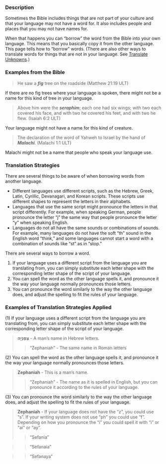 

### Description

Sometimes the Bible includes things that are not part of your culture and that your language may not have a word for.  It also includes people and places that you may not have names for.

When that happens you  can “borrow” the word from the Bible into your own language. This means that you basically copy it from the other language.  This page tells how to “borrow” words.  (There are also other ways to translate words for things that are not in your language.  See [Translate Unknowns](../translate-unknown/01.md).)

### Examples from the Bible

> He saw a ***fig*** tree on the roadside  (Matthew 21:19 ULT)

If there are no fig trees where your language is spoken, there might not be a name for this kind of tree in your language.

> Above him were the ***seraphim***; each one had six wings; with two each covered his face, and with two he covered his feet, and with two he flew. (Isaiah 6:2 ULT)

Your language might not have a name for this kind of creature.

> The declaration of the word of Yahweh to Israel by the hand of ***Malachi***. (Malachi 1:1 ULT)

Malachi might not be a name that people who speak your language use.

### Translation Strategies

There are several things to be aware of when borrowing words from another language.

* Different languages use different scripts, such as the Hebrew, Greek, Latin, Cyrillic, Devanagari, and Korean scripts. These scripts use different shapes to represent the letters in their alphabets.
* Languages that use the same script might pronounce the letters in that script differently. For example, when speaking German, people pronounce the letter “j” the same way that people pronounce the letter “y” when speaking English.
* Languages do not all have the same sounds or combinations of sounds. For example, many languages do not have the soft “th” sound in the English word “think,” and some languages cannot start a word with a combination of sounds like “st” as in “stop.”

There are several ways to borrow a word.

1. If your language uses a different script from the language you are translating from, you can simply substitute each letter shape with the corresponding letter shape of the script of your language.
1. You can spell the word as the other language spells it, and pronounce it the way your language normally pronounces those letters.
1. You can pronounce the word similarly to the way the other language does, and adjust the spelling to fit the rules of your language.


### Examples of Translation Strategies Applied

(1) If your language uses a different script from the language you are translating from, you can simply substitute each letter shape with the corresponding letter shape of the script of your language.

> **צְפַנְיָ֤ה** - A man’s name in Hebrew letters.  
>> “Zephaniah” - The same name in Roman letters

(2) You can spell the word as the other language spells it, and pronounce it the way your language normally pronounces those letters.

> **Zephaniah** - This is a man’s name.  
>> “Zephaniah” - The name as it is spelled in English, but you can pronounce it according to the rules of your language.

(3) You can pronounce the word similarly to the way the other language does, and adjust the spelling to fit the rules of your language.

> **Zephaniah** - If your language does not have the “z”, you could use “s”. If your writing system does not use “ph” you could use “f”. Depending on how you pronounce the “i” you could spell it with “i” or “ai” or “ay”.  
>> “Sefania”
  
>> “Sefanaia”
  
>> “Sefanaya”

